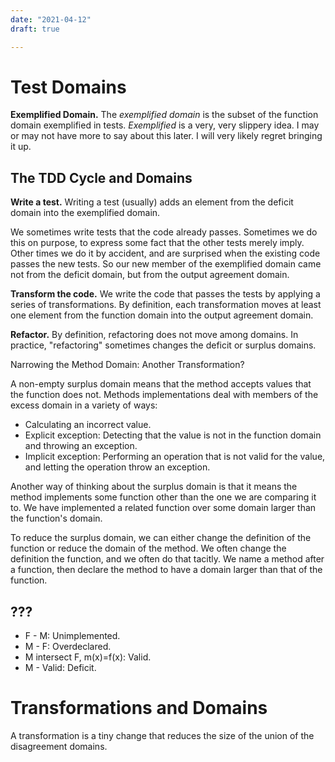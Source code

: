 ```yaml
---
date: "2021-04-12"
draft: true

---
```


# Test Domains

**Exemplified Domain.**
The *exemplified domain* is the subset of the function domain exemplified in tests. *Exemplified* is a very, very slippery idea. I may or may not have more to say about this later. I will very likely regret bringing it up.

## The TDD Cycle and Domains

**Write a test.** Writing a test (usually) adds an element from the deficit domain into the exemplified domain.

We sometimes write tests that the code already passes. Sometimes we do this on purpose, to express some fact that the other tests merely imply. Other times we do it by accident, and are surprised when the existing code passes the new tests. So our new member of the exemplified domain came not from the deficit domain, but from the output agreement domain.

**Transform the code.** We write the code that passes the tests by applying a series of transformations. By definition, each transformation moves at least one element from the function domain into the output agreement domain.

**Refactor.** By definition, refactoring does not move among domains. In practice, "refactoring" sometimes changes the deficit or surplus domains.

Narrowing the Method Domain: Another Transformation?

A non-empty surplus domain means that the method accepts values that the function does not. Methods implementations deal with members of the excess domain in a variety of ways:

-   Calculating an incorrect value.
-   Explicit exception:
	Detecting that the value is not in the function domain
	and throwing an exception.
-   Implicit exception:
	Performing an operation that is not valid for the value,
	and letting the operation throw an exception.

Another way of thinking about the surplus domain is that it means the method implements  some function other than the one we are comparing it to. We have implemented a related function over some domain larger than the function's domain.

To reduce the surplus domain, we can either change the definition of the function or reduce the domain of the method.
We often change the definition the function, and we often do that tacitly. We name a method after a function, then declare the method to have a domain larger than that of the function.

## ???

- F - M: Unimplemented.
- M - F: Overdeclared.
- M intersect F, m(x)=f(x): Valid.
- M -   Valid: Deficit.

# Transformations and Domains
A transformation is a tiny change that reduces the size of the union of the disagreement domains.

